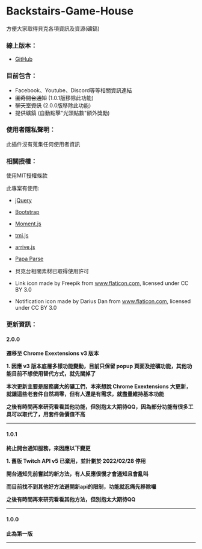 # Backstairs-Game-House

方便大家取得貝克各項資訊及資源(礦鎬)

### 線上版本：
- [GitHub](https://github.com/kakapontw/Backstairs-Game-House)

### 目前包含：
- Facebook、Youtube、Discord等等相關資訊連結
- ~~圖奇開台通知~~ (1.0.1版移除此功能)
- ~~聊天室資訊~~ (2.0.0版移除此功能)
- 提供礦鎬 (自動點擊"光頭點數"額外獎勵)

### 使用者隱私聲明：
此插件沒有蒐集任何使用者資訊

### 相關授權：
使用MIT授權條款

此專案有使用:
* [jQuery](https://jquery.com/)
* [Bootstrap](https://getbootstrap.com/)
* [Moment.js](https://momentjs.com/)
* [tmi.js](https://www.tmijs.org/)
* [arrive.js](https://github.com/uzairfarooq/arrive)
* [Papa Parse](https://www.papaparse.com/)

* 貝克台相關素材已取得使用許可
* Link icon made by Freepik from www.flaticon.com, licensed under CC BY 3.0
* Notification icon made by Darius Dan from www.flaticon.com, licensed under CC BY 3.0

### 更新資訊：
<h4>2.0.0</h4>
<p><strong>遷移至 Chrome Exextensions v3 版本</strong></p>
<p><strong>1. 因應 v3 版本底層多樣功能變動，目前只保留 popup 頁面及挖礦功能，其他功能目前不想使用替代方式，就先關掉了</strong></p>
<p></p>
<p><strong>本次更新主要是服務廣大的礦工們，本來想說 Chrome Exextensions 大更新，就讓這些老套件自然凋零，但有人還是有需求，就盡量維持基本功能</strong></p>
<p><strong>之後有時間再來研究看看其他功能，但別抱太大期待QQ，因為部分功能有很多工具可以取代了，用套件做價值不高</strong></p>
<hr>
<h4>1.0.1</h4>
<p><strong>終止開台通知服務，來因應以下變更</strong></p>
<p><strong>1. 舊版 Twitch API v5 已棄用，並計劃於 2022/02/28 停用</strong></p>
<p></p>
<p><strong>開台通知先前嘗試的新方法，有人反應很慢才會通知且會亂叫</strong></p>
<p><strong>而目前找不到其他好方法避開新api的限制，功能就忍痛先移除囉</strong></p>
<p><strong>之後有時間再來研究看看其他方法，但別抱太大期待QQ</strong></p>
<hr>
<h4>1.0.0</h4>
<p><strong>此為第一版</strong></p>
<hr>
